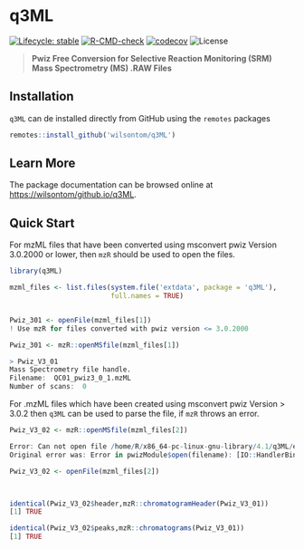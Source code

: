 # q3ML

[![Lifecycle: stable](https://img.shields.io/badge/lifecycle-stable-brightgreen.svg)](https://lifecycle.r-lib.org/articles/stages.html#stable) [![R-CMD-check](https://github.com/wilsontom/q3ML/workflows/R-CMD-check/badge.svg)](https://github.com/wilsontom/q3ML/actions) [![codecov](https://codecov.io/gh/wilsontom/q3ML/branch/main/graph/badge.svg?token=D0wfktJfzp)](https://codecov.io/gh/wilsontom/q3ML) ![License](https://img.shields.io/badge/license-GNU%20GPL%20v3.0-blue.svg "GNU GPL v3.0")

> __Pwiz Free Conversion for Selective Reaction Monitoring (SRM) Mass Spectrometry (MS) .RAW Files__

## Installation

`q3ML` can de installed directly from GitHub using the `remotes` packages

```r
remotes::install_github('wilsontom/q3ML')
```
## Learn More

The package documentation can be browsed online at [https://wilsontom/github.io/q3ML](https://wilsontom/github.io/q3ML).


## Quick Start

For mzML files that have been converted using msconvert pwiz Version 3.0.2000 or lower, then `mzR` should be used to open the files. 

```R
library(q3ML)

mzml_files <- list.files(system.file('extdata', package = 'q3ML'),
                         full.names = TRUE)


Pwiz_301 <- openFile(mzml_files[1])                         
! Use mzR for files converted with pwiz version <= 3.0.2000

Pwiz_301 <- mzR::openMSfile(mzml_files[1])

> Pwiz_V3_01
Mass Spectrometry file handle.
Filename:  QC01_pwiz3_0_1.mzML 
Number of scans:  0 

```

For .mzML files which have been created using msconvert pwiz Version > 3.0.2 then `q3ML` can be used to parse the file, if `mzR` throws an error.

```R
Pwiz_V3_02 <- mzR::openMSfile(mzml_files[2])

Error: Can not open file /home/R/x86_64-pc-linux-gnu-library/4.1/q3ML/extdata/QC01_pwiz3_0_2.mzML! 
Original error was: Error in pwizModule$open(filename): [IO::HandlerBinaryDataArray] Unknown binary data type.

Pwiz_V3_02 <- openFile(mzml_files[2])



identical(Pwiz_V3_02$header,mzR::chromatogramHeader(Pwiz_V3_01))
[1] TRUE

identical(Pwiz_V3_02$peaks,mzR::chromatograms(Pwiz_V3_01))
[1] TRUE
```











